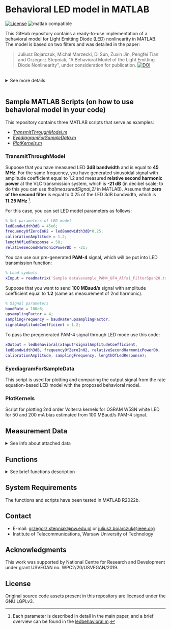 # Behavioral LED model in MATLAB

[![License](https://img.shields.io/badge/License-LGPLv3-brightgreen)]()
![matlab compatible](https://img.shields.io/badge/matlab-compatible-lightgrey.svg)

This GitHub repository contains a ready-to-use implementation of a behavioral model for Light Emitting Diode (LED) nonlinearity in MATLAB. The model is based on two filters and was detailed in the paper:

> Juliusz Bojarczuk, Michal Marzecki, Di Sun, Zuxin Jin, Pengfei Tian and Grzegorz Stepniak, "A Behavioral Model of the Light Emitting Diode Nonlinearity", under consideration for publication. [![DOI](https://img.shields.io/badge/DOI-TBA-blue)]()

</br>

<details>
  <summary>See more details</summary>
In the abovementioned paper, we provided a detailed description of the behavior of LED diodes used in VLC. In our paper, we have presented a simple yet accurate model of LED nonlinearity, based on the use of two filters. We believe that its features make it applicable in modeling simple VLC links, as well as optimizing the operation of more complex systems. Therefore, a part of this work is also a ready-to-use implementation of the behavioral model in the MATLAB environment, which allows for a straightforward generation of a signal at the output of the modeled LED diode.

</br>

The proposed model as a block diagram:

![Behavioral model](images/model1.png)

In the model, the LED is represented as a two-arm parallel system. The H1 filter is designed as a low-pass filter, while H2 is a high-pass filter that is followed by a nonlinear operation.

The implementation of the model is available as an open repository on the GitHub platform. Additionally, the repository includes example measurement data, which was used to present some of the results in our paper.

By providing a publicly available function, we ensure that the presented model will be implemented by research groups in full accordance with its assumptions, thereby avoiding any potential mistakes or errors resulting from incorrect programmatic implementation of the behavioral model.

</details>

</br>

## Sample MATLAB Scripts (on how to use behavioral model in your code)

This repository contains three MATLAB scripts that serve as examples:
- [*TransmitThroughModel.m*](./Scripts/TransmitThroughModel.m)
- [*EyediagramForSampleData.m*](./Scripts/EyediagramForSampleData.m)
- [*PlotKernels.m*](./Scripts/PlotKernels.m)


### **TransmitThroughModel**


Suppose that you have measured LED **3dB bandwidth** and is equal to **45 MHz**. For the same frequency, you have generated sinusoidal signal with amplitude coefficient equal to 1.2 and measured **relative second harmonic power** at the VLC transmission system, which is **-21 dB** (in decibel scale; to do this you can use *thd(measuredSignal,2)* in MATLAB). Assume that **zero of the second filter** is equal to 0.25 of the LED 3dB bandwidth, which is **11.25 MHz** [^1].

[^1]: Each parameter is described in detail in the main paper, and a brief overview can be found in the  [ledbehavioral.m](./Functions/ledbehavioral/ledbehavioral.m).

For this case, you can set LED model parameters as follows:

```Matlab
% Set parameters of LED model
ledBandwidth3dB = 45e6;
frequencyOfZeroInH2 = ledBandwidth3dB*0.25;
calibrationAmplitude = 1.2;
lengthOfLedResponse = 50;
relativeSecondHarmonicPowerDb = -21;
```

You can use our pre-generated **PAM-4** signal, which will be put into LED transmission function:

```Matlab
% Load symbols
xInput = readmatrix('Sample data\example_PAM4_UF4_Alfa1_FilterSpan20.txt');
```

Suppose that you want to send **100 MBaud/s** signal with amplitude coefficient equal to **1.2** (same as measurement of 2nd harmonic).

```Matlab
% Signal parameters
baudRate = 100e6;
upsamplingFactor = 4;
samplingFrequency = baudRate*upsamplingFactor;
signalAmplitudeCoefficient = 1.2;
```

To pass the pregenerated PAM-4 signal through LED mode use this code: 

```Matlab
xOutput = ledbehavioral(xInput*signalAmplitudeCoefficient,
ledBandwidth3dB, frequencyOfZeroInH2, relativeSecondHarmonicPowerDb,
calibrationAmplitude, samplingFrequency, lengthOfLedResponse);
```

### **EyediagramForSampleData**

This script is used for plotting and comparing the output signal from the rate equation-based LED model with the proposed behavioral model.

### **PlotKernels**

Script for plotting 2nd order Volterra kernels for OSRAM W5SN white LED for 50 and 200 mA bias estimated from 100 MBaud/s PAM-4 signal.

## Measurement Data
<details>
  <summary>See info about attached data</summary>

We have also provided 2 txt files containing the estimated 2nd order Volterra kernels, as well as 2 txt files containing the received data from the oscilloscope. To visualize the kernels, you can use the *PlotKernels.m* script.

- [2nd Volterra kernel for white LED biased at 50 mA](./Measurement%20data/kernel_white_50mA_100M.txt)
- [2nd Volterra kernel for white LED biased at 200 mA](./Measurement%20data/kernel_white_200mA_100M.txt)
- [Received 300 MBaud/s PAM-4 from RC-LED biased at 20 mA with modulation amplitude equal to 1.13 Vpp](./Measurement%20data/received_rcLED_PAM4_300MBaud_10G_UF4_20mA_1.13Vpp.txt)
- [Received 300 MBaud/s PAM-4 from RC-LED biased at 20 mA with modulation amplitude equal to 1.13 Vpp](./Measurement%20data/received_rcLED_PAM4_700MBaud_10G_UF4_20mA_1.13Vpp.txt)

</details>

## Functions
<details>
  <summary>See brief functions description</summary>
The repository contains two functions written in MATLAB, including one for modeling LED transmission. 

- [*eyediag*](./Functions/eyediag/eyediag.m)
- [*ledbehavioral*](./Functions/ledbehavioral/ledbehavioral.m)

### **eyediag**

The eyediag function allows for generating an eye diagram for a given input signal.

```Matlab
n = 4;
x = repmat(randi(3,1,1e3)-2,1,n);
y = conv(x,exp(-(0:100)/1e9*(2*pi*400e6)));
yN = awgn(y,20,'measured');

figure('Color','w');
eyediag(yN,3,'PlotHistogram',true);
```
The above code will produce the following eye diagram:

![Eyediagram 1](images/eyediagram1.png)

More information about usage of *eyediag* can be found in the [eyediag.m](./Functions/eyediag/eyediag.m) file.

>### **ledbehavioral**

This function is utilized to incorporate a suggested behavioral model of nonlinearity in a communication system that is based on LEDs. A comprehensive explanation of the function can be located in [ledbehavioral.m](./Functions/ledbehavioral/ledbehavioral.m).

Example usage:
```Matlab
y = ledbehavioral(x, ledBandwidth3dB, frequencyOfZeroInH2, relativeSecondHarmonicPowerDb, calibrationAmplitude, samplingFrequency, N);
```
The output signal of the model is represented by y, while the input signal is represented by x. It's important to note that the ledbehavioral function introduces a delay to the signal, so it's recommended to trim it using, for instance, [*finddelay*](https://www.mathworks.com/help/signal/ref/finddelay.html) function.

</details>

## System Requirements

The functions and scripts have been tested in MATLAB R2022b.

## Contact

- E-mail: [grzegorz.stepniak@pw.edu.pl](mailto:grzegorz.stepniak@pw.edu.pl) or [juliusz.bojarczuk@ieee.org](mailto:juliusz.bojarczuk@ieee.org)
- Institute of Telecommunications, Warsaw University of Technology

## Acknowledgments

This work was supported by National Centre for Research and Development under grant USVEGAN no. WPC2/20/USVEGAN/2019.

## License

Original source code assets present in this repository are licensed under the GNU LGPLv3.


